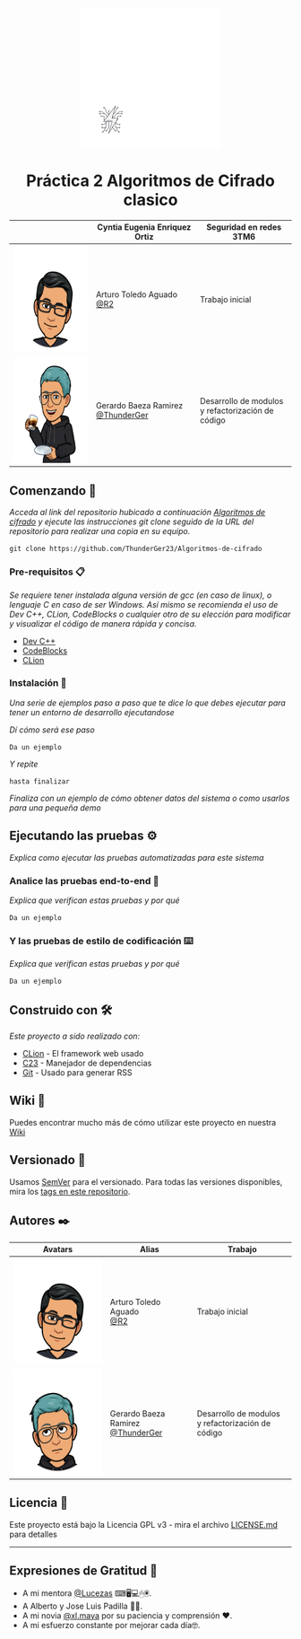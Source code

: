<div class="container">
<div style = "text-align: center;">
    <img src="assets/1.png" width="250px" height="250px"/>
    <h1>Práctica 2 Algoritmos de Cifrado clasico</h1>
</div>
</div>

|                                                              | Cyntia Eugenia Enriquez Ortiz                                                  | Seguridad en redes<br/>3TM6                           |
|--------------------------------------------------------------|--------------------------------------------------------------------------------|-------------------------------------------------------|
| <img height="190" src="assets/Arturo.webp" width="190"/>     | Arturo Toledo Aguado<br/>[@R2](https://github.com/ArturoEmmanuelToledoAguado)  | Trabajo inicial                                       |
| <img height="190" src="assets/ThunderGer.webp" width="190"/> | Gerardo Baeza Ramirez<br/>[@ThunderGer](https://www.instagram.com/thunderger/) | Desarrollo de modulos <br>y refactorización de código |

## Comenzando 🚀

_Acceda al link del repositorio hubicado a continuación [Algoritmos de cifrado](https://github.com/ThunderGer23/Algoritmos-de-cifrado)
y ejecute las instrucciones git clone seguido de la URL del repositorio para realizar una copia en su equipo._

```
git clone https://github.com/ThunderGer23/Algoritmos-de-cifrado
```

### Pre-requisitos 📋

_Se requiere tener instalada alguna versión de gcc (en caso de linux), o lenguaje C en caso de ser Windows.
Así mismo se recomienda el uso de Dev C++, CLion, CodeBlocks o cualquier otro de su elección para modificar
y visualizar el código de manera rápida y concisa._

* [Dev C++]()
* [CodeBlocks]()
* [CLion]()

### Instalación 🔧

_Una serie de ejemplos paso a paso que te dice lo que debes ejecutar para tener un entorno de desarrollo ejecutandose_

_Dí cómo será ese paso_

```
Da un ejemplo
```

_Y repite_

```
hasta finalizar
```

_Finaliza con un ejemplo de cómo obtener datos del sistema o como usarlos para una pequeña demo_

## Ejecutando las pruebas ⚙️

_Explica como ejecutar las pruebas automatizadas para este sistema_

### Analice las pruebas end-to-end 🔩

_Explica que verifican estas pruebas y por qué_

```
Da un ejemplo
```

### Y las pruebas de estilo de codificación ⌨️

_Explica que verifican estas pruebas y por qué_

```
Da un ejemplo
```

## Construido con 🛠️

_Este proyecto a sido realizado con:_

* [CLion](http://www.dropwizard.io/1.0.2/docs/) - El framework web usado
* [C23](https://maven.apache.org/) - Manejador de dependencias
* [Git](https://rometools.github.io/rome/) - Usado para generar RSS

## Wiki 📖

Puedes encontrar mucho más de cómo utilizar este proyecto en nuestra [Wiki](https://github.com/tu/proyecto/wiki)

## Versionado 📌

Usamos [SemVer](http://semver.org/) para el versionado. Para todas las versiones disponibles, mira los [tags en este repositorio](https://github.com/tu/proyecto/tags).

## Autores ✒️

| Avatars                                                       | Alias                                                                          | Trabajo                                               |
|---------------------------------------------------------------|--------------------------------------------------------------------------------|-------------------------------------------------------|
| <img height="190" src="assets/Arturo.webp" width="190"/>      | Arturo Toledo Aguado<br/>[@R2](https://github.com/ArturoEmmanuelToledoAguado)  | Trabajo inicial                                       |
| <img height="190" src="assets/ThunderGer1.webp" width="190"/> | Gerardo Baeza Ramirez<br/>[@ThunderGer](https://www.instagram.com/thunderger/) | Desarrollo de modulos <br>y refactorización de código |


## Licencia 📄

Este proyecto está bajo la Licencia GPL v3 - mira el archivo [LICENSE.md](LICENSE) para detalles

---
## Expresiones de Gratitud 🎁

* A mi mentora [@Lucezas]() ⌨🖥💻🖱🖲.
* A Alberto y Jose Luis Padilla 🏈🎴.
* A mi novia [@xl.maya](https://www.instagram.com/_xl.maya_/?hl=es-la) por su paciencia y comprensión ❤.
* A mi esfuerzo constante por mejorar cada día🤓.